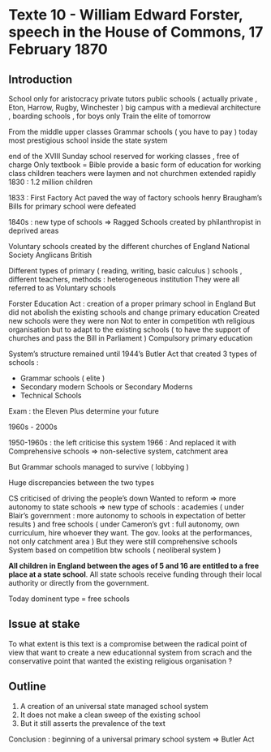 # Texte 10 - William Edward Forster, speech in the House of Commons, 17 February 1870

## Introduction 

School only for aristocracy 
private tutors
public schools ( actually private , Eton, Harrow, Rugby, Winchester )  big campus with a medieval architecture , boarding schools , for boys only 
Train the elite of tomorrow 

From the middle upper classes 
Grammar schools ( you have to pay ) 
today most prestigious school inside the state system 

end of the XVIII
Sunday school reserved for working classes , free of charge 
Only textbook = Bible 
provide a basic form of education for working class children 
teachers were laymen and not churchmen 
extended rapidly 
1830 : 1.2 million children 

1833 : First Factory Act paved the way of factory schools 
henry Braugham’s Bills for primary school were defeated 

1840s : new type of schools ⇒ Ragged Schools
created by philanthropist in deprived areas 

Voluntary schools created by the different churches of England 
National Society Anglicans 
British 

Different types of primary ( reading, writing, basic calculus ) schools , different teachers, methods : heterogeneous institution 
They were all referred to as Voluntary schools 

Forster Education Act : creation of a proper primary school in England 
But did not abolish the existing schools and change primary education
Created new schools were they were non 
Not to enter in competition wth religious organisation but to adapt to the existing schools ( to have the support of churches and pass the Bill in Parliament )
Compulsory primary education 

System’s structure remained until 1944’s Butler Act that created 3 types of schools : 
- Grammar schools ( elite )
- Secondary modern Schools or Secondary Moderns
- Technical Schools 

Exam : the Eleven Plus determine your future 

1960s - 2000s

1950-1960s : the left criticise this system
1966 : And replaced it with Comprehensive schools ⇒ non-selective system, catchment area 

But Grammar schools managed to survive ( lobbying )

Huge discrepancies between the two types 

CS criticised of driving the people’s down 
Wanted to reform 
⇒ more autonomy to state schools 
⇒ new type of schools : academies ( under Blair’s government : more autonomy to schools in expectation of better results ) and free schools ( under Cameron’s gvt : full autonomy, own curriculum, hire whoever they want. The gov. looks at the performances, not only catchment area  )
But they were still comprehensive schools 
System based on competition btw schools ( neoliberal system ) 

**All children in England between the ages of 5 and 16 are entitled to a free place at a state school**. All state schools receive funding through their local authority or directly from the government.

Today dominent type = free schools 

## Issue at stake

To what extent is this text is a compromise between the radical point of view that want to create a new educationnal system from scrach and the conservative point that wanted the existing religious organisation ? 

## Outline 

1. A creation of an universal state managed school system 
2. It does not make a clean sweep of the existing school 
3. But it still asserts the prevalence of the text 

Conclusion : beginning of a universal primary school system 
⇒ Butler Act 



